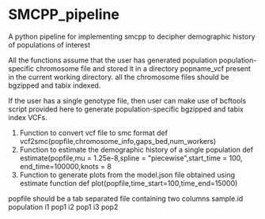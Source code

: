 # SMCPP_pipeline
A python pipeline for implementing smcpp to decipher demographic history of populations of interest

All the functions assume that the user has generated population population-specific chromosome file and stored it in a directory popname_vcf present in the current working directory. all the chromosome files should be bgzipped and tabix indexed.

If the user has a single genotype file, then user can make use of bcftools script provided here to generate population-specific bgzipped and tabix index VCFs.

1) Function to convert vcf file to smc format
  def vcf2smc(popfile,chromosome_info,gaps_bed,num_workers)
2) Function to estimate the demographic history of a single population
   def estimate(popfile,mu = 1.25e-8,spline = "piecewise",start_time = 100, end_time=100000,knots = 8
3) Function to generate plots from the model.json file obtained using estimate function
   def plot(popfile,time_start=100,time_end=15000)

popfile should be a tab separated file containing two columns 
sample.id  population
i1          pop1
i2          pop1
i3          pop2  
